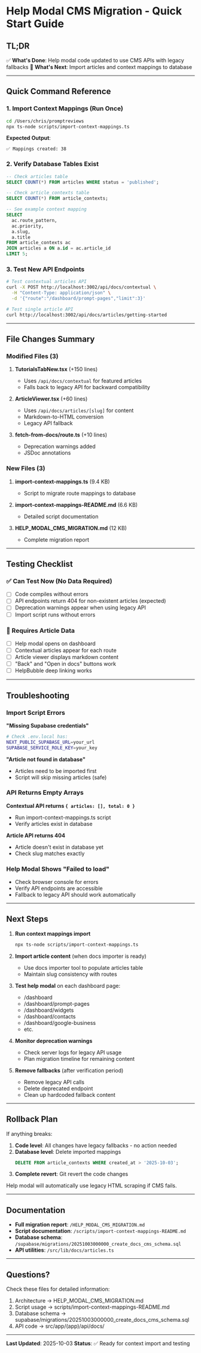# Help Modal CMS Migration - Quick Start Guide

## TL;DR

✅ **What's Done**: Help modal code updated to use CMS APIs with legacy fallbacks
🔄 **What's Next**: Import articles and context mappings to database

---

## Quick Command Reference

### 1. Import Context Mappings (Run Once)

```bash
cd /Users/chris/promptreviews
npx ts-node scripts/import-context-mappings.ts
```

**Expected Output**:
```
✅ Mappings created: 38
```

### 2. Verify Database Tables Exist

```sql
-- Check articles table
SELECT COUNT(*) FROM articles WHERE status = 'published';

-- Check article_contexts table
SELECT COUNT(*) FROM article_contexts;

-- See example context mapping
SELECT
  ac.route_pattern,
  ac.priority,
  a.slug,
  a.title
FROM article_contexts ac
JOIN articles a ON a.id = ac.article_id
LIMIT 5;
```

### 3. Test New API Endpoints

```bash
# Test contextual articles API
curl -X POST http://localhost:3002/api/docs/contextual \
  -H "Content-Type: application/json" \
  -d '{"route":"/dashboard/prompt-pages","limit":3}'

# Test single article API
curl http://localhost:3002/api/docs/articles/getting-started
```

---

## File Changes Summary

### Modified Files (3)

1. **TutorialsTabNew.tsx** (+150 lines)
   - Uses `/api/docs/contextual` for featured articles
   - Falls back to legacy API for backward compatibility

2. **ArticleViewer.tsx** (+60 lines)
   - Uses `/api/docs/articles/[slug]` for content
   - Markdown-to-HTML conversion
   - Legacy API fallback

3. **fetch-from-docs/route.ts** (+10 lines)
   - Deprecation warnings added
   - JSDoc annotations

### New Files (3)

1. **import-context-mappings.ts** (9.4 KB)
   - Script to migrate route mappings to database

2. **import-context-mappings-README.md** (6.6 KB)
   - Detailed script documentation

3. **HELP_MODAL_CMS_MIGRATION.md** (12 KB)
   - Complete migration report

---

## Testing Checklist

### ✅ Can Test Now (No Data Required)

- [ ] Code compiles without errors
- [ ] API endpoints return 404 for non-existent articles (expected)
- [ ] Deprecation warnings appear when using legacy API
- [ ] Import script runs without errors

### 🔄 Requires Article Data

- [ ] Help modal opens on dashboard
- [ ] Contextual articles appear for each route
- [ ] Article viewer displays markdown content
- [ ] "Back" and "Open in docs" buttons work
- [ ] HelpBubble deep linking works

---

## Troubleshooting

### Import Script Errors

**"Missing Supabase credentials"**
```bash
# Check .env.local has:
NEXT_PUBLIC_SUPABASE_URL=your_url
SUPABASE_SERVICE_ROLE_KEY=your_key
```

**"Article not found in database"**
- Articles need to be imported first
- Script will skip missing articles (safe)

### API Returns Empty Arrays

**Contextual API returns `{ articles: [], total: 0 }`**
- Run import-context-mappings.ts script
- Verify articles exist in database

**Article API returns 404**
- Article doesn't exist in database yet
- Check slug matches exactly

### Help Modal Shows "Failed to load"

- Check browser console for errors
- Verify API endpoints are accessible
- Fallback to legacy API should work automatically

---

## Next Steps

1. **Run context mappings import**
   ```bash
   npx ts-node scripts/import-context-mappings.ts
   ```

2. **Import article content** (when docs importer is ready)
   - Use docs importer tool to populate articles table
   - Maintain slug consistency with routes

3. **Test help modal** on each dashboard page:
   - /dashboard
   - /dashboard/prompt-pages
   - /dashboard/widgets
   - /dashboard/contacts
   - /dashboard/google-business
   - etc.

4. **Monitor deprecation warnings**
   - Check server logs for legacy API usage
   - Plan migration timeline for remaining content

5. **Remove fallbacks** (after verification period)
   - Remove legacy API calls
   - Delete deprecated endpoint
   - Clean up hardcoded fallback content

---

## Rollback Plan

If anything breaks:

1. **Code level**: All changes have legacy fallbacks - no action needed
2. **Database level**: Delete imported mappings
   ```sql
   DELETE FROM article_contexts WHERE created_at > '2025-10-03';
   ```
3. **Complete revert**: Git revert the code changes

Help modal will automatically use legacy HTML scraping if CMS fails.

---

## Documentation

- **Full migration report**: `/HELP_MODAL_CMS_MIGRATION.md`
- **Script documentation**: `/scripts/import-context-mappings-README.md`
- **Database schema**: `/supabase/migrations/20251003000000_create_docs_cms_schema.sql`
- **API utilities**: `/src/lib/docs/articles.ts`

---

## Questions?

Check these files for detailed information:

1. Architecture → HELP_MODAL_CMS_MIGRATION.md
2. Script usage → scripts/import-context-mappings-README.md
3. Database schema → supabase/migrations/20251003000000_create_docs_cms_schema.sql
4. API code → src/app/(app)/api/docs/

---

**Last Updated**: 2025-10-03
**Status**: ✅ Ready for context import and testing

